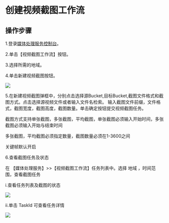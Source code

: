 # 创建视频截图工作流

## 操作步骤

1.登录[媒体处理服务控制台](https://mps-console.jdcloud.com/)。

2.单击【视频截图工作流】按钮。

3.选择所需的地域。

4.单击新建视频截图按钮。

![](https://github.com/jdcloudcom/cn/blob/edit/image/Media-Processing-Service/MPS-007.png)

5.在新建视频截图弹框中，分别点击选择源Bucket,目标Bucket,截图文件格式和截图方式。点击选择源视频文件或者输入文件名检索。 输入截图文件前缀，文件格式，截图宽度，截图高度，截图数量。单击确定按钮提交视频截图任务。

截图方式支持单张截图，多张截图，平均截图，单张截图必须输入开始时间，多张截图必须输入开始与结束时间

多张截图，平均截图必须指定数量，截图数量必须在1-3600之间

关键帧默认开启

6.查看截图任务及状态

在 【媒体处理服务】>>【视频截图工作流】任务列表中。选择 地域 ，时间范围，查看截图任务

  i.查看任务列表及截图的状态

![](https://github.com/jdcloudcom/cn/blob/edit/image/Media-Processing-Service/MPS-008.png)

  ii.单击 TaskId 可查看任务详情

![](https://github.com/jdcloudcom/cn/blob/edit/image/Media-Processing-Service/MPS-009.png)

